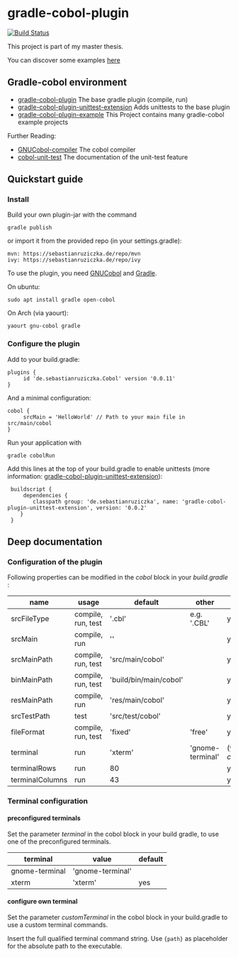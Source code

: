 # gradle-cobol-plugin
[![Build Status](https://travis-ci.org/RosesTheN00b/gradle-cobol-plugin.svg?branch=master)](https://travis-ci.org/RosesTheN00b/gradle-cobol-plugin)

This project is part of my master thesis.

You can discover some examples [here](https://github.com/RosesTheN00b/gradle-cobol-plugin-example)


## Gradle-cobol environment

* [gradle-cobol-plugin](https://github.com/RosesTheN00b/gradle-cobol-plugin) The base gradle plugin (compile, run)
* [gradle-cobol-plugin-unittest-extension](https://github.com/RosesTheN00b/gradle-cobol-plugin-unittest-extension) Adds unittests to the base plugin
* [gradle-cobol-plugin-example](https://github.com/RosesTheN00b/gradle-cobol-plugin-example) This Project contains many gradle-cobol example projects

Further Reading:

* [GNUCobol-compiler](https://open-cobol.sourceforge.io/) The cobol compiler
* [cobol-unit-test](https://github.com/neopragma/cobol-unit-test) The documentation of the unit-test feature


## Quickstart guide

### Install

Build your own plugin-jar with the command

    gradle publish

or import it from the provided repo (in your settings.gradle):

    mvn: https://sebastianruziczka.de/repo/mvn
    ivy: https://sebastianruziczka.de/repo/ivy

To use the plugin, you need [GNUCobol](https://sourceforge.net/projects/open-cobol/) and [Gradle](https://gradle.org/).

On ubuntu:

    sudo apt install gradle open-cobol

On Arch (via yaourt):

    yaourt gnu-cobol gradle


### Configure the plugin

Add to your build.gradle:

    plugins {
         id 'de.sebastianruziczka.Cobol' version '0.0.11'
    }

And a minimal configuration:

    cobol {
         srcMain = 'HelloWorld' // Path to your main file in src/main/cobol
    }


Run your application with

    gradle cobolRun

Add this lines at the top of your build.gradle to enable unittests (more information: [gradle-cobol-plugin-unittest-extension](https://github.com/RosesTheN00b/gradle-cobol-plugin-unittest-extension)):

     buildscript {
     	 dependencies {
     		classpath group: 'de.sebastianruziczka', name: 'gradle-cobol-plugin-unittest-extension', version: '0.0.2'
     	}
     }

## Deep documentation

### Configuration of the plugin

Following properties can be modified in the _cobol_ block in your _build.gradle_ :


| name | usage | default | other | required |
| ---- | ----- | ------- | ----- | -------- |
| srcFileType | compile, run, test | '.cbl' | e.g. '.CBL' | yes |
| srcMain | compile, run | '' | | yes |
| srcMainPath | compile, run, test | 'src/main/cobol' || yes |
| binMainPath | compile, run, test | 'build/bin/main/cobol' || yes |
| resMainPath | compile, run | 'res/main/cobol' || yes |
| srcTestPath | test | 'src/test/cobol' | | yes |
| fileFormat | compile, run, test | 'fixed' |'free'| yes |
| terminal | run | 'xterm' | 'gnome-terminal' | (yes) (or  _customTerminal_) |
| terminalRows | run | 80 |  | yes |
| terminalColumns | run | 43 |  | yes |


### Terminal configuration


#### preconfigured terminals


Set the parameter _terminal_ in the cobol block in your build gradle, to use one of the preconfigured terminals.

| terminal | value | default |
| -------- | ----- | --------|
| gnome-terminal | 'gnome-terminal' ||
| xterm | 'xterm' | yes |


#### configure own terminal

Set the parameter _customTerminal_ in the cobol block in your build.gradle to use a custom terminal commands.

Insert the full qualified terminal command string. Use `{path}` as placeholder for the absolute path to the executable.

